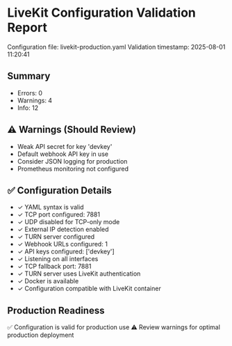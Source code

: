 # LiveKit Configuration Validation Report

Configuration file: livekit-production.yaml
Validation timestamp: 2025-08-01 11:20:41

## Summary
- Errors: 0
- Warnings: 4
- Info: 12

## ⚠️ Warnings (Should Review)
- Weak API secret for key 'devkey'
- Default webhook API key in use
- Consider JSON logging for production
- Prometheus monitoring not configured

## ✅ Configuration Details
- ✓ YAML syntax is valid
- ✓ TCP port configured: 7881
- ✓ UDP disabled for TCP-only mode
- ✓ External IP detection enabled
- ✓ TURN server configured
- ✓ Webhook URLs configured: 1
- ✓ API keys configured: ['devkey']
- ✓ Listening on all interfaces
- ✓ TCP fallback port: 7881
- ✓ TURN server uses LiveKit authentication
- ✓ Docker is available
- ✓ Configuration compatible with LiveKit container

## Production Readiness
✅ Configuration is valid for production use
⚠️ Review warnings for optimal production deployment